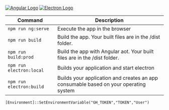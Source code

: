 [![Angular Logo](https://www.vectorlogo.zone/logos/angular/angular-icon.svg)](https://angular.io/) [![Electron Logo](https://www.vectorlogo.zone/logos/electronjs/electronjs-icon.svg)](https://electronjs.org/)

|Command|Description|
| ---- | ---- |
|`npm run ng:serve`| Execute the app in the browser |
|`npm run build`| Build the app. Your built files are in the /dist folder. |
|`npm run build:prod`| Build the app with Angular aot. Your built files are in the /dist folder. |
|`npm run electron:local`| Builds your application and start electron
|`npm run electron:build`| Builds your application and creates an app consumable based on your operating system |


`[Environment]::SetEnvironmentVariable("GH_TOKEN","TOKEN","User") `
